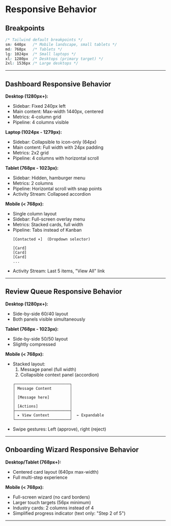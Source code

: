 # Responsive Behavior

## Breakpoints

```css
/* Tailwind default breakpoints */
sm: 640px   /* Mobile landscape, small tablets */
md: 768px   /* Tablets */
lg: 1024px  /* Small laptops */
xl: 1280px  /* Desktops (primary target) */
2xl: 1536px /* Large desktops */
```

---

## Dashboard Responsive Behavior

**Desktop (1280px+):**
- Sidebar: Fixed 240px left
- Main content: Max-width 1440px, centered
- Metrics: 4-column grid
- Pipeline: 4 columns visible

**Laptop (1024px - 1279px):**
- Sidebar: Collapsible to icon-only (64px)
- Main content: Full width with 24px padding
- Metrics: 2x2 grid
- Pipeline: 4 columns with horizontal scroll

**Tablet (768px - 1023px):**
- Sidebar: Hidden, hamburger menu
- Metrics: 2 columns
- Pipeline: Horizontal scroll with snap points
- Activity Stream: Collapsed accordion

**Mobile (< 768px):**
- Single column layout
- Sidebar: Full-screen overlay menu
- Metrics: Stacked cards, full width
- Pipeline: Tabs instead of Kanban
  ```
  [Contacted ▾]  (Dropdown selector)

  [Card]
  [Card]
  [Card]
  ...
  ```
- Activity Stream: Last 5 items, "View All" link

---

## Review Queue Responsive Behavior

**Desktop (1280px+):**
- Side-by-side 60/40 layout
- Both panels visible simultaneously

**Tablet (768px - 1023px):**
- Side-by-side 50/50 layout
- Slightly compressed

**Mobile (< 768px):**
- Stacked layout:
  1. Message panel (full width)
  2. Collapsible context panel (accordion)
  ```
  ┌────────────────────────┐
  │ Message Content        │
  │                        │
  │ [Message here]         │
  │                        │
  │ [Actions]              │
  ├────────────────────────┤
  │ ▸ View Context         │  ← Expandable
  └────────────────────────┘
  ```
- Swipe gestures: Left (approve), right (reject)

---

## Onboarding Wizard Responsive Behavior

**Desktop/Tablet (768px+):**
- Centered card layout (640px max-width)
- Full multi-step experience

**Mobile (< 768px):**
- Full-screen wizard (no card borders)
- Larger touch targets (56px minimum)
- Industry cards: 2 columns instead of 4
- Simplified progress indicator (text only: "Step 2 of 5")

---
